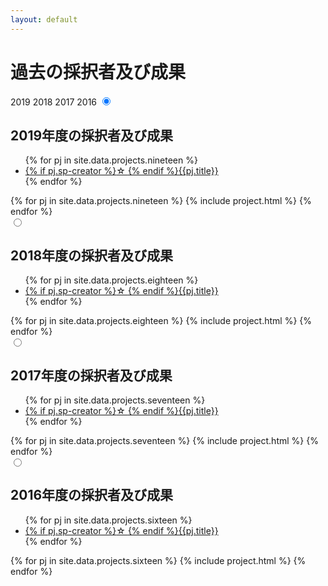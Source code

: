 ```yaml
---
layout: default
---
```

<h1>過去の採択者及び成果</h1>
<section id="results">
  <label for="nineteen">2019</label>
  <label for="eighteen">2018</label>
  <label for="seventeen">2017</label>
  <label for="sixteen">2016</label>
  <input type="radio" id="nineteen" class="results-radio" name="year" checked>
  <div id="pj-nineteen" class="results-pjs">
    <h2>2019年度の採択者及び成果</h2>
    <ul>
      {% for pj in site.data.projects.nineteen %}
      <li><a href="#{{pj.id}}">{% if pj.sp-creator %}<span>☆ </span>{% endif %}{{pj.title}}</a></li>
      {% endfor %}
    </ul>
    <div class="projects">
      {% for pj in site.data.projects.nineteen %}
        {% include project.html %}
      {% endfor %}
    </div>
  </div>
  <input type="radio" id="eighteen" class="results-radio" name="year">
  <div id="pj-eighteen" class="results-pjs">
    <h2>2018年度の採択者及び成果</h2>
    <ul>
      {% for pj in site.data.projects.eighteen %}
      <li><a href="#{{pj.id}}">{% if pj.sp-creator %}<span>☆ </span>{% endif %}{{pj.title}}</a></li>
      {% endfor %}
    </ul>
    <div class="projects">
      {% for pj in site.data.projects.eighteen %}
        {% include project.html %}
      {% endfor %}
    </div>
  </div>
  <input type="radio" id="seventeen" class="results-radio" name="year">
  <div id="pj-seventeen" class="results-pjs">
    <h2>2017年度の採択者及び成果</h2>
    <ul>
      {% for pj in site.data.projects.seventeen %}
      <li><a href="#{{pj.id}}">{% if pj.sp-creator %}<span>☆ </span>{% endif %}{{pj.title}}</a></li>
      {% endfor %}
    </ul>
    <div class="projects">
      {% for pj in site.data.projects.seventeen %}
        {% include project.html %}
      {% endfor %}
    </div>
  </div>
  <input type="radio" id="sixteen" class="results-radio" name="year">
  <div id="pj-sixteen" class="results-pjs">
    <h2>2016年度の採択者及び成果</h2>
    <ul>
      {% for pj in site.data.projects.sixteen %}
      <li><a href="#{{pj.id}}">{% if pj.sp-creator %}<span>☆ </span>{% endif %}{{pj.title}}</a></li>
      {% endfor %}
    </ul>
    <div class="projects">
      {% for pj in site.data.projects.sixteen %}
        {% include project.html %}
      {% endfor %}
    </div>
  </div>
</section>
